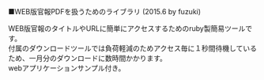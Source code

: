 ■WEB版官報PDFを扱うためのライブラリ (2015.6 by fuzuki)  
  
WEB版官報のタイトルやURLに簡単にアクセスするためのruby製簡易ツールです。  
付属のダウンロードツールでは負荷軽減のためアクセス毎に１秒間待機しているため、一月分のダウンロードに数時間かかります。  
webアプリケーションサンプル付き。  
